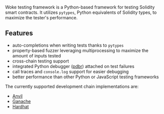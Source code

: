 Woke testing framework is a Python-based framework for testing Solidity smart contracts.
It utilizes `pytypes`, Python equivalents of Solidity types, to maximize the tester's performance.

## Features

- auto-completions when writing tests thanks to `pytypes`
- property-based fuzzer leveraging multiprocessing to maximize the amount of inputs tested
- cross-chain testing support
- integrated Python debugger ([pdbr](https://github.com/cansarigol/pdbr)) attached on test failures
- call traces and `console.log` support for easier debugging
- better performance than other Python or JavaScript testing frameworks

The currently supported development chain implementations are:

- [Anvil](https://github.com/foundry-rs/foundry/tree/master/anvil)
- [Ganache](https://github.com/trufflesuite/ganache)
- [Hardhat](https://github.com/NomicFoundation/hardhat)
